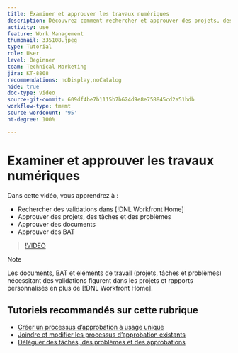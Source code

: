 ```yaml
---
title: Examiner et approuver les travaux numériques
description: Découvrez comment rechercher et approuver des projets, des tâches, des problèmes, des documents et des bons à tirer dans  [!DNL Workfront Home].
activity: use
feature: Work Management
thumbnail: 335108.jpeg
type: Tutorial
role: User
level: Beginner
team: Technical Marketing
jira: KT-8808
recommendations: noDisplay,noCatalog
hide: true
doc-type: video
source-git-commit: 609df4be7b1115b7b624d9e8e758845cd2a51bdb
workflow-type: tm+mt
source-wordcount: '95'
ht-degree: 100%

---
```


# Examiner et approuver les travaux numériques

Dans cette vidéo, vous apprendrez à :

* Rechercher des validations dans [!DNL Workfront Home]
* Approuver des projets, des tâches et des problèmes
* Approuver des documents
* Approuver des BAT

>[!VIDEO](https://video.tv.adobe.com/v/335108/?quality=12&learn=on)


>[!NOTE]
>
>Les documents, BAT et éléments de travail (projets, tâches et problèmes) nécessitant des validations figurent dans les projets et rapports personnalisés en plus de [!DNL Workfront Home].

## Tutoriels recommandés sur cette rubrique

* [Créer un processus d’approbation à usage unique](/help/manage-work/approval-processes-and-milestone-paths/create-a-single-use-approval-process.md)
* [Joindre et modifier les processus d’approbation existants](/help/manage-work/approval-processes-and-milestone-paths/attach-and-edit-existing-approval-processes.md)
* [Déléguer des tâches, des problèmes et des approbations](/help/manage-work/approval-processes-and-milestone-paths/delegate-approvals.md)


<!---
learn more URLS
Approving work
Home area for Reviewers
Guides
Home overview for Reviewers
Issue page overview
--->
